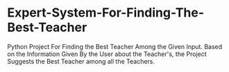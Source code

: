 # Expert-System-For-Finding-The-Best-Teacher
Python Project For Finding the Best Teacher Among the Given Input.
Based on the Information Given By the User about the Teacher's, the Project Suggests the Best Teacher among all the Teachers.

